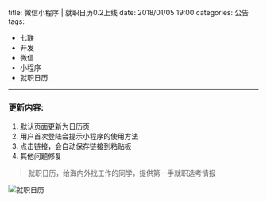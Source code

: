 title: 微信小程序 | 就职日历0.2上线
date: 2018/01/05 19:00
categories: 公告
tags:
- 七联
- 开发
- 微信
- 小程序
- 就职日历

---

### 更新内容:

1. 默认页面更新为日历页
2. 用户首次登陆会提示小程序的使用方法
3. 点击链接，会自动保存链接到粘贴板
4. 其他问题修复

<blockquote class="blockquote-center">就职日历，给海内外找工作的同学，提供第一手就职选考情报</blockquote>

![就职日历](http://wx3.sinaimg.cn/mw690/a9a40e85gy1fmnqoqhklej2076076759.jpg)